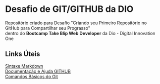 # Desafio de GIT/GITHUB da DIO
Repositório criado para Desafio "Criando seu Primeiro Repositório no GitHub para Compartilhar seu Prograsso" <br>
dentro do <strong>Bootcamp Take Blip Web Developer</strong> da Dio - Digital Innovation One

## Links Úteis
[Sintaxe Markdown](https://www.markdownguide.org/basic-syntax/) <br>
[Documentação e Ajuda GITHUB](https://docs.github.com/pt) <br>
[Comandos Básicos do Git](https://medium.com/@andradegabriela20/o-que-%C3%A9-git-git-bash-e-comandos-b%C3%A1sicos-94a53de6d376)
